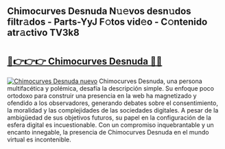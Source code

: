 ## Chimocurves Desnuda N𝚞𝚎vos desn𝚞dos filtr𝚊dos - Parts-YyJ F𝚘tos vid𝚎o - C𝚘ntenido atr𝚊ctivo TV3k8

# <h2><a href="http://mbdis2l.tromn.icu/?c=Chimocurves+Desnuda">🔗👉👉👉 Chimocurves Desnuda 🔗🔗</a></h2>

[![Chimocurves Desnuda nuevo](https://i.imgur.com/pEAQMta.gif)](http://mbdis2l.tromn.icu/?c=Chimocurves+Desnuda)
Chimocurves Desnuda, una persona multifacética y polémica, desafía la descripción simple. Su enfoque poco ortodoxo para construir una presencia en la web ha magnetizado y ofendido a los observadores, generando debates sobre el consentimiento, la moralidad y las complejidades de las sociedades digitales. A pesar de la ambigüedad de sus objetivos futuros, su papel en la configuración de la esfera digital es incuestionable. Con un compromiso inquebrantable y un encanto innegable, la presencia de Chimocurves Desnuda en el mundo virtual es incontenible.
